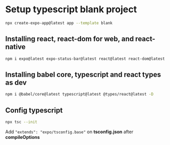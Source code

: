 # Setup typescript blank project

```bash
npx create-expo-app@latest app --template blank
```

## Installing react, react-dom for web, and react-native

```bash
npm i expo@latest expo-status-bar@latest react@latest react-dom@latest react-native@latest react-native-web@latest expo@latest expo-status-bar@latest
```

## Installing babel core,  typescript and react types as dev

```bash
npm i @babel/core@latest typescript@latest @types/react@latest -D
```

## Config typescript

```bash
npx tsc --init
```

Add `"extends": "expo/tsconfig.base"` on **tsconfig.json** after **compileOptions**
